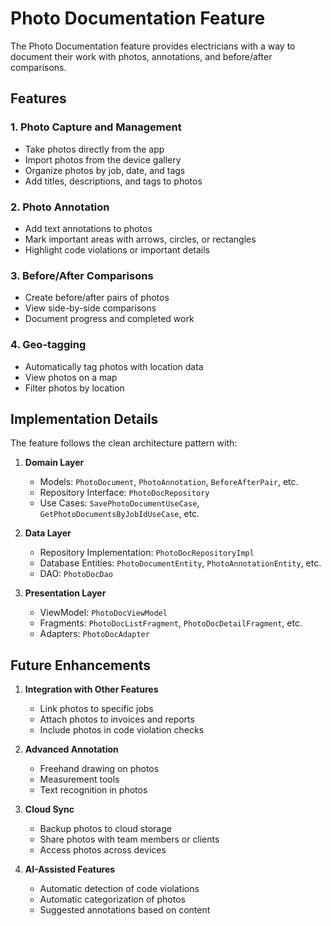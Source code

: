 # Photo Documentation Feature

The Photo Documentation feature provides electricians with a way to document their work with photos, annotations, and before/after comparisons.

## Features

### 1. Photo Capture and Management
- Take photos directly from the app
- Import photos from the device gallery
- Organize photos by job, date, and tags
- Add titles, descriptions, and tags to photos

### 2. Photo Annotation
- Add text annotations to photos
- Mark important areas with arrows, circles, or rectangles
- Highlight code violations or important details

### 3. Before/After Comparisons
- Create before/after pairs of photos
- View side-by-side comparisons
- Document progress and completed work

### 4. Geo-tagging
- Automatically tag photos with location data
- View photos on a map
- Filter photos by location

## Implementation Details

The feature follows the clean architecture pattern with:

1. **Domain Layer**
   - Models: `PhotoDocument`, `PhotoAnnotation`, `BeforeAfterPair`, etc.
   - Repository Interface: `PhotoDocRepository`
   - Use Cases: `SavePhotoDocumentUseCase`, `GetPhotoDocumentsByJobIdUseCase`, etc.

2. **Data Layer**
   - Repository Implementation: `PhotoDocRepositoryImpl`
   - Database Entities: `PhotoDocumentEntity`, `PhotoAnnotationEntity`, etc.
   - DAO: `PhotoDocDao`

3. **Presentation Layer**
   - ViewModel: `PhotoDocViewModel`
   - Fragments: `PhotoDocListFragment`, `PhotoDocDetailFragment`, etc.
   - Adapters: `PhotoDocAdapter`

## Future Enhancements

1. **Integration with Other Features**
   - Link photos to specific jobs
   - Attach photos to invoices and reports
   - Include photos in code violation checks

2. **Advanced Annotation**
   - Freehand drawing on photos
   - Measurement tools
   - Text recognition in photos

3. **Cloud Sync**
   - Backup photos to cloud storage
   - Share photos with team members or clients
   - Access photos across devices

4. **AI-Assisted Features**
   - Automatic detection of code violations
   - Automatic categorization of photos
   - Suggested annotations based on content
